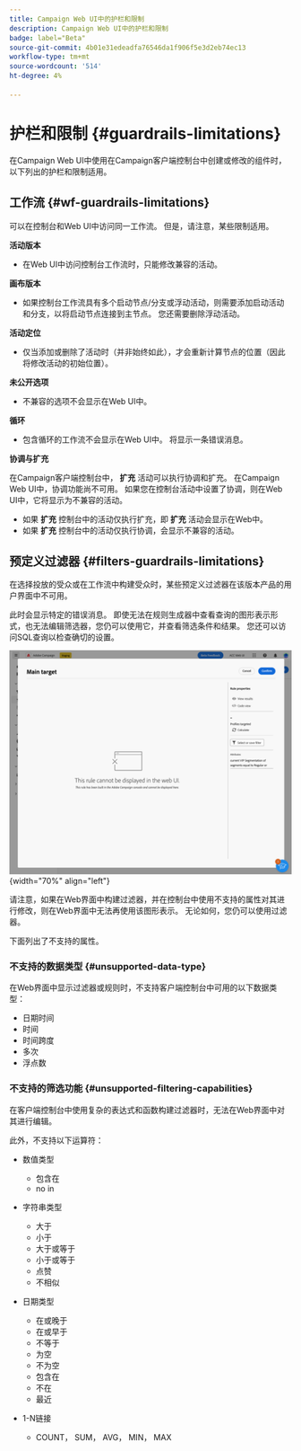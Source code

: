 ```yaml
---
title: Campaign Web UI中的护栏和限制
description: Campaign Web UI中的护栏和限制
badge: label="Beta"
source-git-commit: 4b01e31edeadfa76546da1f906f5e3d2eb74ec13
workflow-type: tm+mt
source-wordcount: '514'
ht-degree: 4%

---
```



# 护栏和限制 {#guardrails-limitations}

在Campaign Web UI中使用在Campaign客户端控制台中创建或修改的组件时，以下列出的护栏和限制适用。

## 工作流 {#wf-guardrails-limitations}

可以在控制台和Web UI中访问同一工作流。 但是，请注意，某些限制适用。

**活动版本**

* 在Web UI中访问控制台工作流时，只能修改兼容的活动。

**画布版本**

* 如果控制台工作流具有多个启动节点/分支或浮动活动，则需要添加启动活动和分支，以将启动节点连接到主节点。 您还需要删除浮动活动。

**活动定位**

* 仅当添加或删除了活动时（并非始终如此），才会重新计算节点的位置（因此将修改活动的初始位置）。

**未公开选项**

* 不兼容的选项不会显示在Web UI中。

**循环**

* 包含循环的工作流不会显示在Web UI中。 将显示一条错误消息。

**协调与扩充**

在Campaign客户端控制台中， **扩充** 活动可以执行协调和扩充。 在Campaign Web UI中，协调功能尚不可用。 如果您在控制台活动中设置了协调，则在Web UI中，它将显示为不兼容的活动。

* 如果 **扩充** 控制台中的活动仅执行扩充，即 **扩充** 活动会显示在Web中。
* 如果 **扩充** 控制台中的活动仅执行协调，会显示不兼容的活动。

## 预定义过滤器 {#filters-guardrails-limitations}

在选择投放的受众或在工作流中构建受众时，某些预定义过滤器在该版本产品的用户界面中不可用。

此时会显示特定的错误消息。 即使无法在规则生成器中查看查询的图形表示形式，也无法编辑筛选器，您仍可以使用它，并查看筛选条件和结果。 您还可以访问SQL查询以检查确切的设置。

![](assets/filter-unavailable.png){width="70%" align="left"}


请注意，如果在Web界面中构建过滤器，并在控制台中使用不支持的属性对其进行修改，则在Web界面中无法再使用该图形表示。 无论如何，您仍可以使用过滤器。

下面列出了不支持的属性。

### 不支持的数据类型 {#unsupported-data-type}

在Web界面中显示过滤器或规则时，不支持客户端控制台中可用的以下数据类型：

* 日期时间
* 时间
* 时间跨度
* 多次
* 浮点数

### 不支持的筛选功能 {#unsupported-filtering-capabilities}

在客户端控制台中使用复杂的表达式和函数构建过滤器时，无法在Web界面中对其进行编辑。

此外，不支持以下运算符：

* 数值类型
   * 包含在
   * no in

* 字符串类型
   * 大于
   * 小于
   * 大于或等于
   * 小于或等于
   * 点赞
   * 不相似

* 日期类型
   * 在或晚于
   * 在或早于
   * 不等于
   * 为空
   * 不为空
   * 包含在
   * 不在
   * 最近

* 1-N链接
   * COUNT， SUM， AVG， MIN， MAX